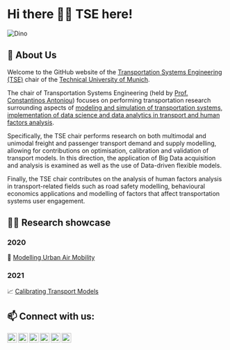<!--

**Here are some ideas to get you started:**

🙋‍♀️ A short introduction - what is your organization all about?
🌈 Contribution guidelines - how can the community get involved?
👩‍💻 Useful resources - where can the community find your docs? Is there anything else the community should know?
🍿 Fun facts - what does your team eat for breakfast?
🧙 Remember, you can do mighty things with the power of [Markdown](https://docs.github.com/github/writing-on-github/getting-started-with-writing-and-formatting-on-github/basic-writing-and-formatting-syntax)
-->




# Hi there 👋🏻 TSE here!

![Dino](https://media-exp1.licdn.com/dms/image/C511BAQE0YEatpXfVog/company-background_10000/0/1580765417610?e=1656338400&v=beta&t=IYXnvK2UQD12IHel2zS-aPnZef7LhKmzj2S5_o9SQ7w)

## 🏫 About Us

Welcome to the GitHub website of the [Transportation Systems Engineering (TSE)](https://www.mos.ed.tum.de/en/vvs/home/) chair of the [Technical University of Munich](https://www.tum.de/).

The chair of Transportation Systems Engineering (held by [Prof. Constantinos Antoniou](https://www.mos.ed.tum.de/en/vvs/mitarbeiter/constantinos-antoniou/)) focuses on performing transportation research surrounding aspects of [modeling and simulation of transportation systems, implementation of data science and data analytics in transport and human factors analysis](https://www.mos.ed.tum.de/en/vvs/research/research-groups/).

Specifically, the TSE chair performs research on both multimodal and unimodal freight and passenger transport demand and supply modelling, allowing for contributions on optimisation, calibration and validation of transport models. In this direction, the application of Big Data acquisition and analysis is examined as well as the use of Data-driven flexible models.

Finally, the TSE chair contributes on the analysis of human factors analysis in transport-related fields such as road safety modelling, behavioural economics applications and modelling of factors that affect transportation systems user engagement.


## 👨‍🏫 Research showcase
### 2020
🚁 [Modelling Urban Air Mobility](https://www.mos.ed.tum.de/en/vvs/forschung/schaukasten/modeling-urban-air-mobility/)
### 2021
📈 [Calibrating Transport Models](https://www.mos.ed.tum.de/en/vvs/forschung/schaukasten/calibrating-transport-models/)


## 📫 Connect with us:
[<img align="left" alt="codeSTACKr | LinkedIn" width="22px" src="https://cdn.jsdelivr.net/npm/simple-icons@v3/icons/linkedin.svg" />][linkedin]
[<img align="left" alt="codeSTACKr | Gmail" width="22px" src="https://cdn.jsdelivr.net/npm/simple-icons@v3/icons/gmail.svg" />][gmail]
[<img align="left" alt="codeSTACKr | Facebook" width="22px" src="https://cdn.jsdelivr.net/npm/simple-icons@v3/icons/facebook.svg" />][facebook]

[<img align="left" alt="codeSTACKr | Instagram" width="22px" src="https://cdn.jsdelivr.net/npm/simple-icons@v3/icons/instagram.svg" />][instagram]
[<img align="left" alt="codeSTACKr | YouTube" width="22px" src="https://cdn.jsdelivr.net/npm/simple-icons@v3/icons/youtube.svg" />][youtube]
[<img align="left" alt="codeSTACKr | Twitter" width="22px" src="https://cdn.jsdelivr.net/npm/simple-icons@v3/icons/twitter.svg" />][twitter]


[linkedin]: https://www.linkedin.com/company/tum-chair-of-transportation-systems-engineering-tse/
[gmail]: mailto:c.antoniou@tum.de
[facebook]: https://www.facebook.com/

[instagram]: https://instagram.com/
[youtube]: https://youtube.com/
[twitter]: https://twitter.com/

<br />
